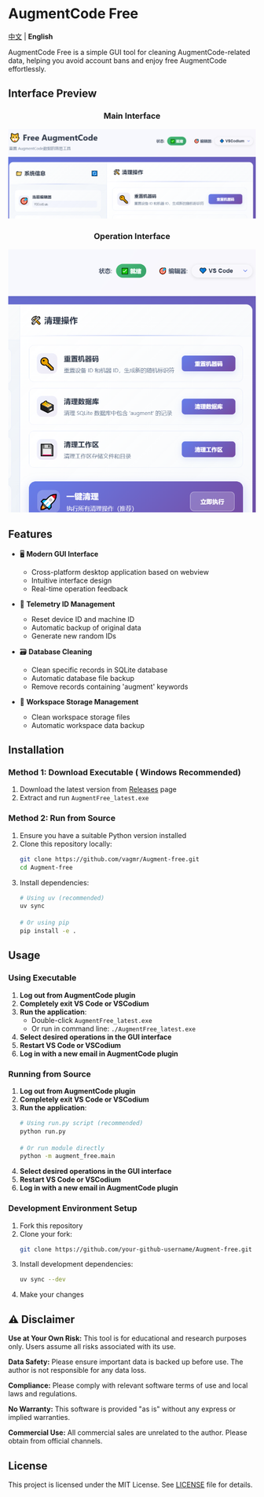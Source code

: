 # AugmentCode Free

[中文](README.md) | **English**

AugmentCode Free is a simple GUI tool for cleaning AugmentCode-related data, helping you avoid account bans and enjoy free AugmentCode effortlessly.

## Interface Preview

<div align="center">

### Main Interface
![Main Interface](docs/ui2.png)

### Operation Interface
![Operation Interface](docs/ui.png)

</div>

## Features

- 🖥️ **Modern GUI Interface**
  - Cross-platform desktop application based on webview
  - Intuitive interface design
  - Real-time operation feedback

- 📝 **Telemetry ID Management**
  - Reset device ID and machine ID
  - Automatic backup of original data
  - Generate new random IDs

- 🗃️ **Database Cleaning**
  - Clean specific records in SQLite database
  - Automatic database file backup
  - Remove records containing 'augment' keywords

- 💾 **Workspace Storage Management**
  - Clean workspace storage files
  - Automatic workspace data backup

## Installation

### Method 1: Download Executable ( Windows Recommended)

1. Download the latest version from [Releases](https://github.com/vagmr/Augment-free/releases) page
2. Extract and run `AugmentFree_latest.exe`

### Method 2: Run from Source

1. Ensure you have a suitable Python version installed
2. Clone this repository locally:
   ```bash
   git clone https://github.com/vagmr/Augment-free.git
   cd Augment-free
   ```
3. Install dependencies:
   ```bash
   # Using uv (recommended)
   uv sync

   # Or using pip
   pip install -e .
   ```

## Usage

### Using Executable

1. **Log out from AugmentCode plugin**
2. **Completely exit VS Code or VSCodium**
3. **Run the application**:
   - Double-click `AugmentFree_latest.exe`
   - Or run in command line: `./AugmentFree_latest.exe`
4. **Select desired operations in the GUI interface**
5. **Restart VS Code or VSCodium**
6. **Log in with a new email in AugmentCode plugin**

### Running from Source

1. **Log out from AugmentCode plugin**
2. **Completely exit VS Code or VSCodium**
3. **Run the application**:
   ```bash
   # Using run.py script (recommended)
   python run.py

   # Or run module directly
   python -m augment_free.main
   ```
4. **Select desired operations in the GUI interface**
5. **Restart VS Code or VSCodium**
6. **Log in with a new email in AugmentCode plugin**


### Development Environment Setup

1. Fork this repository
2. Clone your fork:
   ```bash
   git clone https://github.com/your-github-username/Augment-free.git
   ```
3. Install development dependencies:
   ```bash
   uv sync --dev
   ```
4. Make your changes

## ⚠️ Disclaimer

**Use at Your Own Risk:** This tool is for educational and research purposes only. Users assume all risks associated with its use.

**Data Safety:** Please ensure important data is backed up before use. The author is not responsible for any data loss.

**Compliance:** Please comply with relevant software terms of use and local laws and regulations.

**No Warranty:** This software is provided "as is" without any express or implied warranties.

**Commercial Use:** All commercial sales are unrelated to the author. Please obtain from official channels.

## License

This project is licensed under the MIT License. See [LICENSE](LICENSE) file for details.
